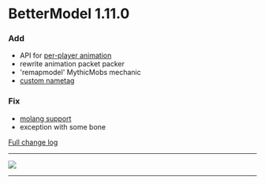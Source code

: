 # BetterModel 1.11.0

### Add
- API for [per-player animation](https://github.com/toxicity188/BetterModel/wiki/Per%E2%80%90player-animation)
- rewrite animation packet packer
- 'remapmodel' MythicMobs mechanic
- [custom nametag](https://github.com/toxicity188/BetterModel/wiki/Configuring-bone-tag)

### Fix
- [molang support](https://github.com/toxicity188/BetterModel/wiki/Math-animation)
- exception with some bone

[Full change log](https://github.com/toxicity188/BetterModel/compare/1.10.3...1.11.0)
* * *
![](https://github.com/user-attachments/assets/39e72652-d484-48a6-85d0-47e18d382275)
* * *